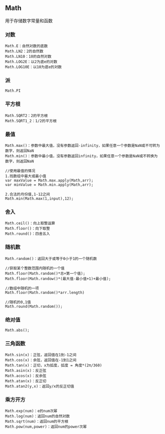 ## Math

用于存储数字常量和函数

### 对数

```
Math.E：自然对数的底数
Math.LN2：2的自然数
Math.LN10：10的自然对数
Math.LOG2E：以2为底e的对数
Math.LOG10E：以10为底e的对数
```

### 派

```
Math.PI
```

### 平方根

```
Math.SQRT2：2的平方根
Math.SQRT1_2：1/2的平方根
```

### 最值

```
Math.max()：参数中最大值，没有参数返回-infinity，如果任意一个参数是NaN或不可转为数字，则返回NaN
Math.min()：参数中最小值，没有参数返回infinity，如果任意一个参数是NaN或不转换为数字，则返回NaN

//使用最值的情况
1.找数组中最大或最小值
var maxValue = Math.max.apply(Math,arr);
var minValue = Math.min.apply(Math,arr);

2.合法的月份值,1-12之间
Math.min(Math.max(1,input),12);
```

### 舍入

```
Math.ceil()：向上取整运算
Math.floor()：向下取整
Math.round()：四舍五入
```

### 随机数

```
Math.random()：返回大于或等于0小于1的一个随机数

//获取某个整数范围内随机的一个值
Math.floor(Math.random()*总+第一个值);
Math.floor(Math.randow()*(最大值-最小值+1)+最小值);

//数组中随机的一项
Math.floor(Math.random()*arr.length)

//随机的0,1值
Math.round(Math.random());
```

### 绝对值

```
Math.abs();
```

### 三角函数

```
Math.sin(x)：正弦，返回值在1到-1之间
Math.cos(x)：余弦，返回值在-1到1之间
Math.tan(x)：正切，x为弧度，弧度 = 角度*(2π/360)
Math.asin(x)：反正弦
Math.acos(x)：反余弦
Math.atan(x)：反正切
Math.atan2(y,x)：返回y/x的反正切值
```

### 乘方开方

```
Math.exp(num)：e的num次幂
Math.log(num)：返回num的自然对数
Math.sqrt(num)：返回num的平方根
Math.pow(num,power)：返回num的power次幂
```



